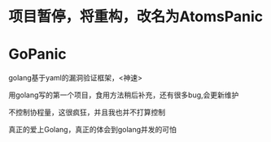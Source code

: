 # 项目暂停，将重构，改名为AtomsPanic
# GoPanic
golang基于yaml的漏洞验证框架，&lt;神速>

用golang写的第一个项目，食用方法稍后补充，还有很多bug,会更新维护

不控制协程量，这很疯狂，并且我也并不打算控制

真正的爱上Golang，真正的体会到golang并发的可怕
